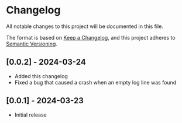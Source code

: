 # Changelog

All notable changes to this project will be documented in this file.

The format is based on [Keep a Changelog](https://keepachangelog.com/en/1.1.0/),
and this project adheres to [Semantic Versioning](https://semver.org/spec/v2.0.0.html).

## [0.0.2] - 2024-03-24

- Added this changelog
- Fixed a bug that caused a crash when an empty log line was found

## [0.0.1] - 2024-03-23

- Initial release